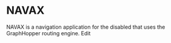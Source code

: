 # NAVAX

NAVAX is a navigation application for the disabled that uses the GraphHopper routing engine. Edit
